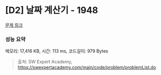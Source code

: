 # [D2] 날짜 계산기 - 1948 

[문제 링크](https://swexpertacademy.com/main/code/problem/problemDetail.do?contestProbId=AV5PnnU6AOsDFAUq) 

### 성능 요약

메모리: 17,416 KB, 시간: 113 ms, 코드길이: 979 Bytes



> 출처: SW Expert Academy, https://swexpertacademy.com/main/code/problem/problemList.do